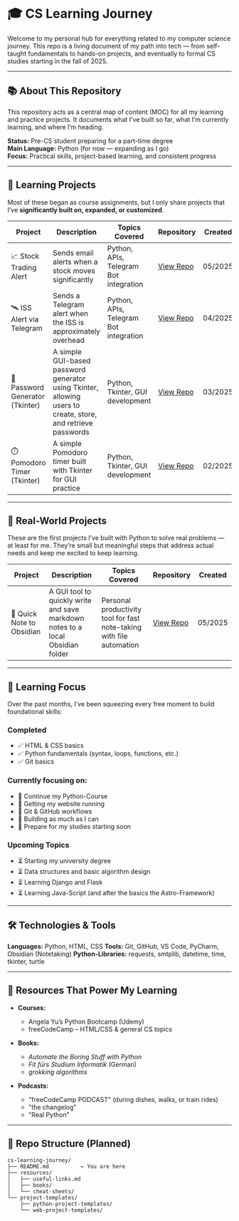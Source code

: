 # 🎓 CS Learning Journey

Welcome to my personal hub for everything related to my computer science journey. This repo is a living document of my path into tech — from self-taught fundamentals to hands-on projects, and eventually to formal CS studies starting in the fall of 2025.

---

## 📚 About This Repository

This repository acts as a central map of content (MOC) for all my learning and practice projects. It documents what I’ve built so far, what I’m currently learning, and where I’m heading.

**Status:** Pre-CS student preparing for a part-time degree  
**Main Language:** Python (for now — expanding as I go)  
**Focus:** Practical skills, project-based learning, and consistent progress

---
## 🚀 Learning Projects

Most of these began as course assignments, but I only share projects that I’ve **significantly built on, expanded, or customized**.

| Project | Description | Topics Covered | Repository | Created |   |
| ---------------- | --------------------------- | ------------------------- | ------------------ | ------- | - |
| 📈 Stock Trading Alert      | Sends email alerts when a stock moves significantly               | Python, APIs, Telegram Bot integration | [View Repo](https://github.com/SimonRost/practice-api-stock-trading-alert)             | 05/2025 |   |
| 🛰️ ISS Alert via Telegram  | Sends a Telegram alert when the ISS is approximately overhead     | Python, APIs, Telegram Bot integration       | [View Repo](https://github.com/SimonRost/practice-api-iss-alert)          | 04/2025 |   |
| 🔐 Password Generator (Tkinter) | A simple GUI-based password generator using Tkinter, allowing users to create, store, and retrieve passwords | Python, Tkinter, GUI development             | [View Repo](https://github.com/SimonRost/practice-tkinter-password-gen)   | 03/2025 |                                         |
| ⏱️ Pomodoro Timer (Tkinter) | A simple Pomodoro timer built with Tkinter for GUI practice       | Python, Tkinter, GUI development             | [View Repo](https://github.com/SimonRost/practice-tkinter-pomodoro-timer) | 02/2025 |   |


---

## 🚀 Real-World Projects

These are the first projects I’ve built with Python to solve real problems — at least for me. They’re small but meaningful steps that address actual needs and keep me excited to keep learning.

| Project                   | Description                                                                    | Topics Covered                        | Repository                         | Created |
| ------------------------- | --------------------------- | --------------------- | ----------------------- | ------- |
| 📝 Quick Note to Obsidian | A GUI tool to quickly write and save markdown notes to a local Obsidian folder | Personal productivity tool for fast note-taking with file automation | [View Repo](https://github.com/SimonRost/quicknote-to-obsidian) | 05/2025 |



---

## 🧠 Learning Focus
Over the past months, I’ve been squeezing every free moment to build foundational skills:
### Completed
- ✅ HTML & CSS basics
- ✅ Python fundamentals (syntax, loops, functions, etc.)
- ✅ Git basics

### Currently focusing on:
- 🔄 Continue my Python-Course
- 🔄 Getting my website running
- 🔄 Git & GitHub workflows
- 🔄 Building as much as I can
- 🔄 Prepare for my studies starting soon

### Upcoming Topics
- ⏳ Starting my university degree
- ⏳ Data structures and basic algorithm design
- ⏳ Learning Django and Flask
- ⏳ Learning Java-Script (and after the basics the Astro-Framework)

---

## 🛠️ Technologies & Tools

**Languages:** Python, HTML, CSS
**Tools:** Git, GitHub, VS Code, PyCharm, Obsidian (Notetaking)
**Python-Libraries:** requests, smtplib, datetime, time, tkinter, turtle

---

## 📝 Resources That Power My Learning

- **Courses:**  
  - Angela Yu’s Python Bootcamp (Udemy)  
  - freeCodeCamp – HTML/CSS & general CS topics  

- **Books:**  
  - *Automate the Boring Stuff with Python*  
  - *Fit fürs Studium Informatik* (German)
  - *grokking algorithms*

- **Podcasts:**  
  - "freeCodeCamp PODCAST" (during dishes, walks, or train rides)
  - "the changelog"
  - "Real Python"


---

## 📎 Repo Structure (Planned)

```text
cs-learning-journey/
├── README.md          ← You are here
├── resources/
│   ├── useful-links.md
│   ├── books/
│   └── cheat-sheets/
└── project-templates/
    ├── python-project-templates/
    └── web-project-templates/
```
